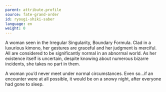 ```yaml
---
parent: attribute.profile
source: fate-grand-order
id: ryougi-shiki-saber
language: en
weight: 0
---
```


A woman seen in the Irregular Singularity, Boundary Formula.
Clad in a luxurious kimono, her gestures are graceful and her judgment is merciful.
All are considered to be significantly normal in an abnormal world.
As her existence itself is uncertain, despite knowing about numerous bizarre incidents, she takes no part in them.

A woman you’d never meet under normal circumstances.
Even so…if an encounter were at all possible, it would be on a snowy night, after everyone had gone to sleep.
